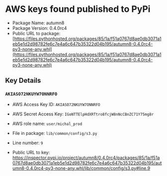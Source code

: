 # AWS keys found published to PyPi

* Package Name: autumn8
* Package Version: 0.4.0rc4
* Public URL to package: [https://files.pythonhosted.org/packages/85/1a/f51a0767d8ae0db3071a1eb5e1d2d98782fe6c7e4a6c647b35322d04b195/autumn8-0.4.0rc4-py3-none-any.whl](https://files.pythonhosted.org/packages/85/1a/f51a0767d8ae0db3071a1eb5e1d2d98782fe6c7e4a6c647b35322d04b195/autumn8-0.4.0rc4-py3-none-any.whl)

## Key Details

### `AKIASO72NKUYW7ONNRFO`

* AWS Access Key ID: `AKIASO72NKUYW7ONNRFO`
* AWS Secret Access Key: `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` 
* AWS role name: `user/michal_prod`
* File in package: `lib/common/config/s3.py`
* Line number: `9`

* Public URL to key: https://inspector.pypi.io/project/autumn8/0.4.0rc4/packages/85/1a/f51a0767d8ae0db3071a1eb5e1d2d98782fe6c7e4a6c647b35322d04b195/autumn8-0.4.0rc4-py3-none-any.whl/lib/common/config/s3.py#line.9


